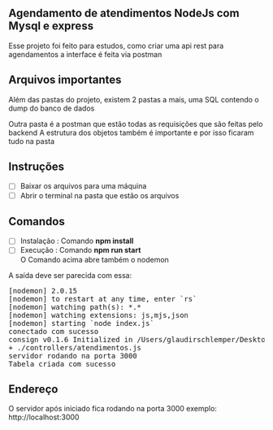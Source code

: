 ## Agendamento de atendimentos NodeJs com Mysql e express

<p align="left">
Esse projeto foi feito para estudos, como criar uma api rest para agendamentos
a interface é feita via postman
</p>

## Arquivos importantes
<p align="left">
Além das pastas do projeto, existem 2 pastas a mais, uma SQL contendo o dump 
do banco de dados

Outra pasta é a postman que estão todas as requisições que são feitas pelo backend
A estrutura dos objetos também é importante e por isso ficaram tudo na pasta
</p>

## Instruções

- [ ] Baixar os arquivos para uma máquina
- [ ] Abrir o terminal na pasta que estão os arquivos

## Comandos

- [ ] Instalação : Comando <b>npm install</b>
- [ ] Execução : Comando <b>npm run start</b> <br/>
O Comando acima abre também o nodemon

A saída deve ser parecida com essa:
<pre>
[nodemon] 2.0.15
[nodemon] to restart at any time, enter `rs`
[nodemon] watching path(s): *.*
[nodemon] watching extensions: js,mjs,json
[nodemon] starting `node index.js`
conectado com sucesso
consign v0.1.6 Initialized in /Users/glaudirschlemper/Desktop/curso/nodeJs/nodeJs-MYsql
+ ./controllers/atendimentos.js
servidor rodando na porta 3000
Tabela criada com sucesso
</pre>

## Endereço

<p align="left">
O servidor após iniciado fica rodando na porta 3000
exemplo: http://localhost:3000
</p>
